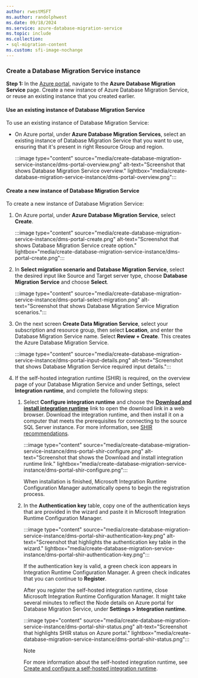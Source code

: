 ```yaml
---
author: rwestMSFT
ms.author: randolphwest
ms.date: 09/18/2024
ms.service: azure-database-migration-service
ms.topic: include
ms.collection:
- sql-migration-content
ms.custom: sfi-image-nochange
---
```

### Create a Database Migration Service instance

**Step 1:** In the [Azure portal](https://portal.azure.com/#browse/Microsoft.DataMigration%2Fservices), navigate to the **Azure Database Migration Service** page. Create a new instance of Azure Database Migration Service, or reuse an existing instance that you created earlier.

#### Use an existing instance of Database Migration Service

To use an existing instance of Database Migration Service:

- On Azure portal, under **Azure Database Migration Services**, select an existing instance of Database Migration Service that you want to use, ensuring that it's present in right Resource Group and region.

  :::image type="content" source="media/create-database-migration-service-instance/dms-portal-overview.png" alt-text="Screenshot that shows Database Migration Service overview." lightbox="media/create-database-migration-service-instance/dms-portal-overview.png":::

#### Create a new instance of Database Migration Service

To create a new instance of Database Migration Service:

1. On Azure portal, under **Azure Database Migration Service**, select **Create**.

   :::image type="content" source="media/create-database-migration-service-instance/dms-portal-create.png" alt-text="Screenshot that shows Database Migration Service create option." lightbox="media/create-database-migration-service-instance/dms-portal-create.png":::

1. In **Select migration scenario and Database Migration Service**, select the desired input like Source and Target server type, choose **Database Migration Service** and choose **Select**.

   :::image type="content" source="media/create-database-migration-service-instance/dms-portal-select-migration.png" alt-text="Screenshot that shows Database Migration Service Migration scenarios.":::

1. On the next screen **Create Data Migration Service**, select your subscription and resource group, then select **Location**, and enter the Database Migration Service name. Select **Review + Create**. This creates the Azure Database Migration Service.

   :::image type="content" source="media/create-database-migration-service-instance/dms-portal-input-details.png" alt-text="Screenshot that shows Database Migration Service required input details.":::

1. If the self-hosted integration runtime (SHIR) is required, on the overview page of your Database Migration Service and under Settings, select **Integration runtime**, and complete the following steps:

   1. Select **Configure integration runtime** and choose the **[Download and install integration runtime](https://aka.ms/sql-migration-shir-download)** link to open the download link in a web browser. Download the integration runtime, and then install it on a computer that meets the prerequisites for connecting to the source SQL Server instance. For more information, see [SHIR recommendations](../migration-using-azure-data-studio.md?tabs=azure-sql-mi#recommendations-for-using-a-self-hosted-integration-runtime-for-database-migrations).

      :::image type="content" source="media/create-database-migration-service-instance/dms-portal-shir-configure.png" alt-text="Screenshot that shows the Download and install integration runtime link." lightbox="media/create-database-migration-service-instance/dms-portal-shir-configure.png":::

      When installation is finished, Microsoft Integration Runtime Configuration Manager automatically opens to begin the registration process.

   1. In the **Authentication key** table, copy one of the authentication keys that are provided in the wizard and paste it in Microsoft Integration Runtime Configuration Manager.

      :::image type="content" source="media/create-database-migration-service-instance/dms-portal-shir-authentication-key.png" alt-text="Screenshot that highlights the authentication key table in the wizard." lightbox="media/create-database-migration-service-instance/dms-portal-shir-authentication-key.png":::

      If the authentication key is valid, a green check icon appears in Integration Runtime Configuration Manager. A green check indicates that you can continue to **Register**.

      After you register the self-hosted integration runtime, close Microsoft Integration Runtime Configuration Manager. It might take several minutes to reflect the Node details on Azure portal for Database Migration Service, under **Settings > Integration runtime**.

      :::image type="content" source="media/create-database-migration-service-instance/dms-portal-shir-status.png" alt-text="Screenshot that highlights SHIR status on Azure portal." lightbox="media/create-database-migration-service-instance/dms-portal-shir-status.png":::

      > [!NOTE]  
      > For more information about the self-hosted integration runtime, see [Create and configure a self-hosted integration runtime](../../data-factory/create-self-hosted-integration-runtime.md).
